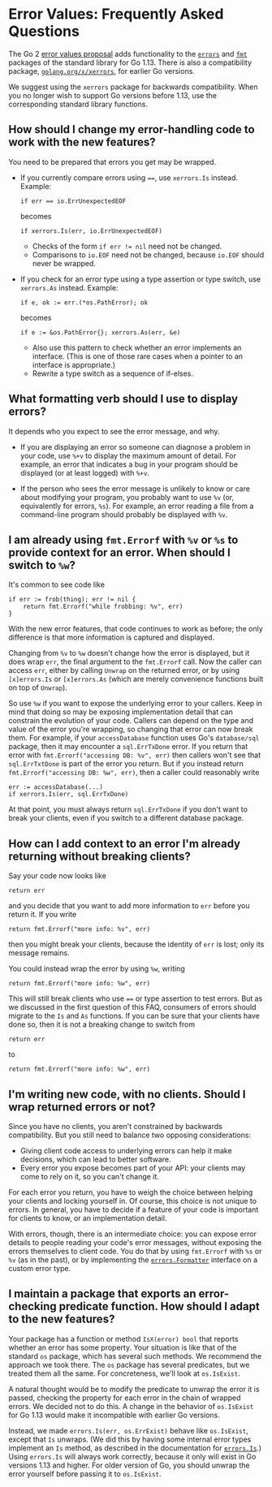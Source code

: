 # Error Values: Frequently Asked Questions

The Go 2 [error values proposal](https://go.googlesource.com/proposal/+/master/design/29934-error-values.md) adds functionality to the [`errors`](https://tip.golang.org/pkg/errors) and [`fmt`](https://tip.golang.org/pkg/fmt) packages of the standard library for Go 1.13. There is also a compatibility package, [`golang.org/x/xerrors`](https://godoc.org/golang.org/x/xerrors), for earlier Go versions.

We suggest using the `xerrors` package for backwards compatibility. When you no longer wish to support Go versions before 1.13, use the corresponding standard library functions.

## How should I change my error-handling code to work with the new features?

You need to be prepared that errors you get may be wrapped. 

- If you currently compare errors using `==`, use `xerrors.Is` instead. Example:
   ```
   if err == io.ErrUnexpectedEOF
   ```
   becomes
   ```
   if xerrors.Is(err, io.ErrUnexpectedEOF)
   ```

   - Checks of the form `if err != nil` need not be changed.
   - Comparisons to `io.EOF` need not be changed, because `io.EOF` should never be wrapped.

- If you check for an error type using a type assertion or type switch, use `xerrors.As` instead. Example:
  ```
  if e, ok := err.(*os.PathError); ok
  ```
  becomes
  ```
  if e := &os.PathError{}; xerrors.As(err, &e)
  ```
  - Also use this pattern to check whether an error implements an interface. (This is one of those rare cases when a pointer to an interface is appropriate.)
  - Rewrite a type switch as a sequence of if-elses.

## What formatting verb should I use to display errors?

It depends who you expect to see the error message, and why.

- If you are displaying an error so someone can diagnose a problem in your code, use `%+v` to display the maximum amount of detail. For example, an error that indicates a bug in your program should be displayed (or at least logged) with `%+v`.

- If the person who sees the error message is unlikely to know or care about modifying your program, you probably want to use `%v` (or, equivalently for errors, `%s`). For example, an error reading a file from a command-line program should probably be displayed with `%v`.

## I am already using `fmt.Errorf` with `%v` or `%s` to provide context for an error. When should I switch to `%w`?

It's common to see code like
```
if err := frob(thing); err != nil {
    return fmt.Errorf("while frobbing: %v", err)
}
```
With the new error features, that code continues to work as before; the only difference is that more information is captured and displayed.

Changing from `%v` to `%w` doesn't change how the error is displayed, but it does wrap `err`, the final argument to the `fmt.Errorf` call. Now the caller can access `err`, either by calling `Unwrap` on the returned error, or by using `[x]errors.Is` or `[x]errors.As` (which are merely convenience functions built on top of `Unwrap`).

So use `%w` if you want to expose the underlying error to your callers. Keep in mind that doing so may be exposing implementation detail that can constrain the evolution of your code. Callers can depend on the type and value of the error you're wrapping, so changing that error can now break them. For example, if your `accessDatabase` function uses Go's `database/sql` package, then it may encounter a `sql.ErrTxDone` error. If you return that error with `fmt.Errorf("accessing DB: %v", err)` then callers won't see that `sql.ErrTxtDone` is part of the error you return. But if you instead return `fmt.Errorf("accessing DB: %w", err)`, then a caller could reasonably write
```
err := accessDatabase(...)
if xerrors.Is(err, sql.ErrTxDone)
```
At that point, you must always return `sql.ErrTxDone` if you don't want to break your clients, even if you switch to a different database package.

## How can I add context to an error I'm already returning without breaking clients?

Say your code now looks like
```
return err
```
and you decide that you want to add more information to `err` before you return it. If you write
```
return fmt.Errorf("more info: %v", err)
```
then you might break your clients, because the identity of `err` is lost; only its message remains.

You could instead wrap the error by using `%w`, writing
```
return fmt.Errorf("more info: %w", err)
```
This will still break clients who use `==` or type assertion to test errors. But as we discussed in the first question of this FAQ, consumers of errors should migrate to the `Is` and `As` functions. If you can be sure that your clients have done so, then it is not a breaking change to switch from
```
return err
```
to
```
return fmt.Errorf("more info: %w", err)
```

## I'm writing new code, with no clients. Should I wrap returned errors or not?

Since you have no clients, you aren't constrained by backwards compatibility. But you still need to balance two opposing considerations:
- Giving client code access to underlying errors can help it make decisions, which can lead to better software.
- Every error you expose becomes part of your API: your clients may come to rely on it, so you can't change it.

For each error you return, you have to weigh the choice between helping your clients and locking yourself in. Of course, this choice is not unique to errors. In general, you have to decide if a feature of your code is important for clients to know, or an implementation detail. 

With errors, though, there is an intermediate choice: you can expose error details to people reading your code's error messages, without exposing the errors themselves to client code. You do that by using `fmt.Errorf` with `%s` or `%v` (as in the past), or by implementing the [`errors.Formatter`](https://tip.golang.org/pkg/errors/#Formatter) interface on a custom error type.

## I maintain a package that exports an error-checking predicate function. How should I adapt to the new features?

Your package has a function or method `IsX(error) bool` that reports whether an error has some property. Your situation is like that of the standard `os` package, which has several such methods. We recommend the approach we took there. The `os` package has several predicates, but we treated them all the same. For concreteness, we'll look at `os.IsExist`.

A natural thought would be to modify the predicate to unwrap the error it is passed, checking the property for each error in the chain of wrapped errors. We decided not to do this. A change in the behavior of `os.IsExist` for Go 1.13 would make it incompatible with earlier Go versions.

Instead, we made `errors.Is(err, os.ErrExist)` behave like `os.IsExist`, except that `Is` unwraps. (We did this by having some internal error types implement an `Is` method, as described in the documentation for [`errors.Is`](https://tip.golang.org/pkg/errors/#Is).) Using `errors.Is` will always work correctly, because it only will exist in Go versions 1.13 and higher. For older version of Go, you should unwrap the error yourself before passing it to `os.IsExist`.